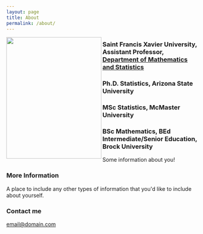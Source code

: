 ```yaml
---
layout: page
title: About
permalink: /about/
---
```

<img align="left" src="https://cupidok.github.io/images/kc_photo.jpg" width="250" height="320" /> 

### Saint Francis Xavier University, Assistant Professor, <a href="http://www2.mystfx.ca/math-stats/mathematics-statistics">Department of Mathematics and Statistics</a>


### Ph.D. Statistics, Arizona State University
### MSc Statistics, McMaster University
### BSc Mathematics, BEd Intermediate/Senior Education, Brock University

Some information about you!


### More Information

A place to include any other types of information that you'd like to include about yourself.

### Contact me

[email@domain.com](mailto:email@domain.com)

